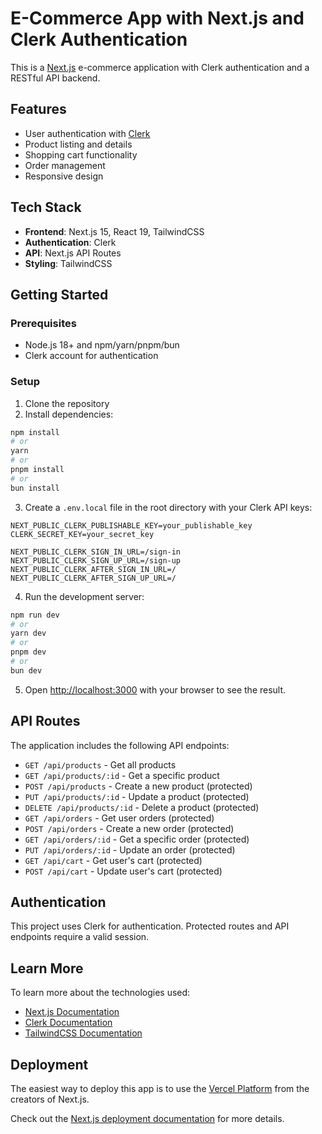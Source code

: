 # E-Commerce App with Next.js and Clerk Authentication

This is a [Next.js](https://nextjs.org) e-commerce application with Clerk authentication and a RESTful API backend.

## Features

- User authentication with [Clerk](https://clerk.com)
- Product listing and details
- Shopping cart functionality
- Order management
- Responsive design

## Tech Stack

- **Frontend**: Next.js 15, React 19, TailwindCSS
- **Authentication**: Clerk
- **API**: Next.js API Routes
- **Styling**: TailwindCSS

## Getting Started

### Prerequisites

- Node.js 18+ and npm/yarn/pnpm/bun
- Clerk account for authentication

### Setup

1. Clone the repository
2. Install dependencies:

```bash
npm install
# or
yarn
# or
pnpm install
# or
bun install
```

3. Create a `.env.local` file in the root directory with your Clerk API keys:

```
NEXT_PUBLIC_CLERK_PUBLISHABLE_KEY=your_publishable_key
CLERK_SECRET_KEY=your_secret_key

NEXT_PUBLIC_CLERK_SIGN_IN_URL=/sign-in
NEXT_PUBLIC_CLERK_SIGN_UP_URL=/sign-up
NEXT_PUBLIC_CLERK_AFTER_SIGN_IN_URL=/
NEXT_PUBLIC_CLERK_AFTER_SIGN_UP_URL=/
```

4. Run the development server:

```bash
npm run dev
# or
yarn dev
# or
pnpm dev
# or
bun dev
```

5. Open [http://localhost:3000](http://localhost:3000) with your browser to see the result.

## API Routes

The application includes the following API endpoints:

- `GET /api/products` - Get all products
- `GET /api/products/:id` - Get a specific product
- `POST /api/products` - Create a new product (protected)
- `PUT /api/products/:id` - Update a product (protected)
- `DELETE /api/products/:id` - Delete a product (protected)
- `GET /api/orders` - Get user orders (protected)
- `POST /api/orders` - Create a new order (protected)
- `GET /api/orders/:id` - Get a specific order (protected)
- `PUT /api/orders/:id` - Update an order (protected)
- `GET /api/cart` - Get user's cart (protected)
- `POST /api/cart` - Update user's cart (protected)

## Authentication

This project uses Clerk for authentication. Protected routes and API endpoints require a valid session.

## Learn More

To learn more about the technologies used:

- [Next.js Documentation](https://nextjs.org/docs)
- [Clerk Documentation](https://clerk.com/docs)
- [TailwindCSS Documentation](https://tailwindcss.com/docs)

## Deployment

The easiest way to deploy this app is to use the [Vercel Platform](https://vercel.com/new) from the creators of Next.js.

Check out the [Next.js deployment documentation](https://nextjs.org/docs/app/building-your-application/deploying) for more details.
